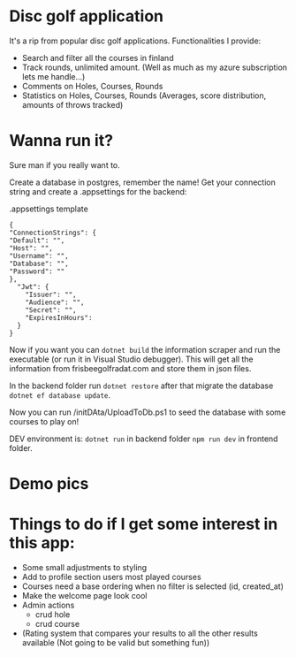 # Disc golf application

It's a rip from popular disc golf applications. Functionalities I provide:

- Search and filter all the courses in finland
- Track rounds, unlimited amount. (Well as much as my azure subscription lets me handle...)
- Comments on Holes, Courses, Rounds
- Statistics on Holes, Courses, Rounds (Averages, score distribution, amounts of throws tracked)

# Wanna run it?

Sure man if you really want to. <br />

Create a database in postgres, remember the name! Get your connection string and create a .appsettings for the backend:

.appsettings template
```
{
"ConnectionStrings": {
"Default": "",
"Host": "",
"Username": "",
"Database": "",
"Password": ""
},
  "Jwt": {
    "Issuer": "",
    "Audience": "",
    "Secret": "",
    "ExpiresInHours":
  }
}
```

Now if you want you can `dotnet build` the information scraper and run the executable (or run it in Visual Studio debugger). This will get all the information from frisbeegolfradat.com and store them in json files.

In the backend folder run `dotnet restore` after that migrate the database `dotnet ef database update`.

Now you can run /initDAta/UploadToDb.ps1 to seed the database with some courses to play on!

DEV environment is:
`dotnet run` in backend folder `npm run dev` in frontend folder.

# Demo pics



# Things to do if I get some interest in this app:
- Some small adjustments to styling
- Add to profile section users most played courses
- Courses need a base ordering when no filter is selected (id, created_at)
- Make the welcome page look cool
- Admin actions
    - crud hole
    - crud course
- (Rating system that compares your results to all the other results available (Not going to be valid but something fun))